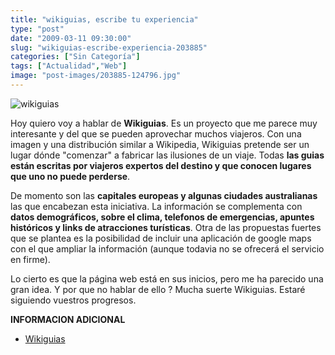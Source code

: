 ```yaml
---
title: "wikiguias, escribe tu experiencia"
type: "post"
date: "2009-03-11 09:30:00"
slug: "wikiguias-escribe-experiencia-203885"
categories: ["Sin Categoría"]
tags: ["Actualidad","Web"]
image: "post-images/203885-124796.jpg"
---
```


 ![wikiguias](post-images/203885-124796.jpg "wikiguias")

 Hoy quiero voy a hablar de **Wikiguias**. Es un proyecto que me parece muy interesante y del que se pueden aprovechar muchos viajeros. Con una imagen y una distribución similar a Wikipedia, Wikiguias pretende ser un lugar dónde "comenzar" a fabricar las ilusiones de un viaje. Todas **las guias están escritas por viajeros expertos del destino y que conocen lugares que uno no puede perderse**.

 De momento son las **capitales europeas y algunas ciudades australianas** las que encabezan esta iniciativa. La información se complementa con **datos demográficos, sobre el clima, telefonos de emergencias, apuntes históricos y links de atracciones turísticas**. Otra de las propuestas fuertes que se plantea es la posibilidad de incluir una aplicación de google maps con el que ampliar la información (aunque todavia no se ofrecerá el servicio en firme).

 Lo cierto es que la página web está en sus inicios, pero me ha parecido una gran idea. Y por que no hablar de ello ? Mucha suerte Wikiguias. Estaré siguiendo vuestros progresos.

 **INFORMACION ADICIONAL**

- [Wikiguias](http://www.wikiguias.org/index.php?title=Portada)